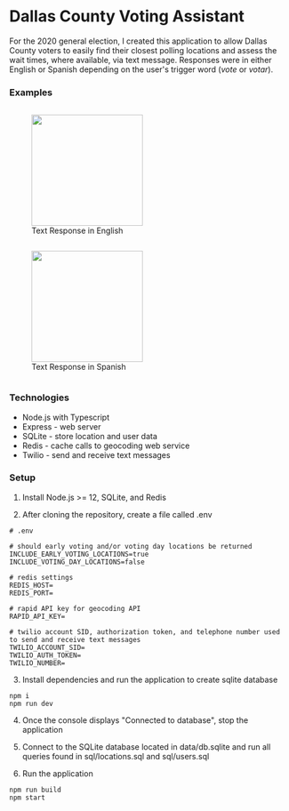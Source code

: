 # Dallas County Voting Assistant

For the 2020 general election, I created this application to allow Dallas County voters to easily find their closest polling locations and assess the wait times, where available, via text message. Responses were in either English or Spanish depending on the user's trigger word (*vote* or *votar*).

### Examples
<figure style="display: inline-block">
    <img src="https://user-images.githubusercontent.com/14829777/96941115-395dd500-1497-11eb-9cb8-0f06bb98116b.jpg" width="200px">
    <figcaption>Text Response in English</figcaption>
</figure>
<figure style="display: inline-block">
    <img src="https://user-images.githubusercontent.com/14829777/96941117-3b279880-1497-11eb-8d9d-ab921afcad45.jpg" width="200px">
    <figcaption>Text Response in Spanish</figcaption>
</figure>

### Technologies
* Node.js with Typescript
* Express - web server
* SQLite - store location and user data
* Redis - cache calls to geocoding web service
* Twilio - send and receive text messages

### Setup
1. Install Node.js >= 12, SQLite, and Redis

2. After cloning the repository, create a file called .env 

```
# .env

# should early voting and/or voting day locations be returned
INCLUDE_EARLY_VOTING_LOCATIONS=true
INCLUDE_VOTING_DAY_LOCATIONS=false

# redis settings
REDIS_HOST= 
REDIS_PORT=

# rapid API key for geocoding API
RAPID_API_KEY=

# twilio account SID, authorization token, and telephone number used to send and receive text messages
TWILIO_ACCOUNT_SID=
TWILIO_AUTH_TOKEN=
TWILIO_NUMBER=
```

3. Install dependencies and run the application to create sqlite database
```
npm i
npm run dev
```

4. Once the console displays "Connected to database", stop the application

5. Connect to the SQLite database located in data/db.sqlite and run all queries found in sql/locations.sql and sql/users.sql

6. Run the application
```
npm run build
npm start
```